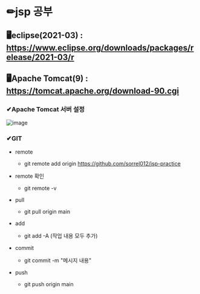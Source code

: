 # ✏jsp 공부

## 🖥eclipse(2021-03) : https://www.eclipse.org/downloads/packages/release/2021-03/r 
## 🖥Apache Tomcat(9) : https://tomcat.apache.org/download-90.cgi

### ✔Apache Tomcat 서버 설정
![image](https://user-images.githubusercontent.com/115568532/221415659-693a77e8-cd47-4fa4-9a96-b8d1bb90223c.png)

### ✔GIT
- remote
  - git remote add origin https://github.com/sorrel012/jsp-practice

- remote 확인
  - git remote -v
  
- pull  
  - git pull origin main  
  
- add
  - git add -A (작업 내용 모두 추가)
  
- commit
  - git commit -m "메시지 내용"
  
- push
  - git push origin main
  
